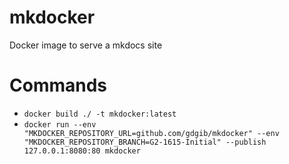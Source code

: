 # mkdocker

Docker image to serve a mkdocs site

# Commands

* `docker build ./ -t mkdocker:latest`
* `docker run --env "MKDOCKER_REPOSITORY_URL=github.com/gdgib/mkdocker" --env "MKDOCKER_REPOSITORY_BRANCH=G2-1615-Initial" --publish 127.0.0.1:8080:80 mkdocker`
